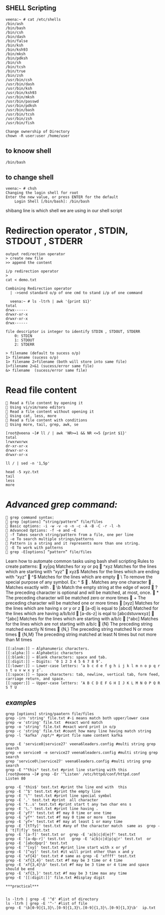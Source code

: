SHELL Scripting
----------------

	veena:~ # cat /etc/shells
	/bin/ash
	/bin/bash
	/bin/csh
	/bin/dash
	/bin/false
	/bin/ksh
	/bin/ksh93
	/bin/mksh
	/bin/pdksh
	/bin/sh
	/bin/tcsh
	/bin/true
	/bin/zsh
	/usr/bin/csh
	/usr/bin/dash
	/usr/bin/ksh
	/usr/bin/ksh93
	/usr/bin/mksh
	/usr/bin/passwd
	/usr/bin/pdksh
	/usr/bin/bash
	/usr/bin/tcsh
	/usr/bin/zsh
	/usr/bin/fish

	Change ownership of Directory 
	chown -R user:user /home/user

**to knoow shell**
-----------------

	/bin/bash

**to change shell**
-----------------
	veena:~ # chsh
	Changing the login shell for root
	Enter the new value, or press ENTER for the default
		Login Shell [/bin/bash]: /bin/bash


shibang line is which shell we are using in our shell script

Redirection operator , STDIN, STDOUT , STDERR
=============================================

	output redirection operator
	> create new file
	>> append the content 

	i/p redirection operator
	>
	cat < demo.txt

	Combining Redirection operator
	  | ->send standard o/p of one cmd to stand i/p of one command

	  veena:~ # ls -ltrh | awk '{print $1}'
	total
	drwx------
	drwxr-xr-x
	drwxr-xr-x
	drwx------

	file descriptor is integer to identify STDIN , STDOUT, STDERR
		0: STDIN
		1: STDOUT
		2: STDERR

	> filename (default to sucess o/p)
	1> filename (sucess o/p)
	1> filename 2>filename (both will store into same file)
	1>filename 2>&1 (sucess/error same file)
	&> filename  (sucess/error same file)

Read file content
==================
	 Read a file content by opening it
	 Using vi/vim/nano editors
	 Read a file content without opening it
	 Using cat, less, more
	 Read a file content with conditions
	 Using more, tail, grep, awk, se

	[root@veena ~]# ll / | awk 'NR>=1 && NR <=5 {print $1}'
	total
	lrwxrwxrwx
	dr-xr-xr-x
	drwxr-xr-x
	drwxr-xr-x

	ll / | sed -n '1,5p'

	head -5 xyz.txt
	tail
	less
	more


***Advanced grep command:***
======================
	 grep command syntax:
	 grep [options] “string/pattern” file/files
	 Basic options: -i -w -v -o -n -c -A -B -C -r -l -h
	 Advanced Options: -f -e and –E
	 -f Takes search string/pattern from a file, one per line
	 -e To search multiple strings/patterns
	 Pattern is a string and it represents more than one string.
	 -E To work with patterns
	 grep -E[options] “pattern” file/files

Learn how to automate common tasks using bash shell scripting
	Rules to create patterns:
	 xy|pq Matches for xy or pq
	 ^xyz Matches for the lines which are starting with “xyz”
	 xyz$ Matches for the lines which are ending with “xyz”
	 ^$ Matches for the lines which are empty
	 \ To remove the special purpose of any symbol. Ex: \^ \$
	 . Matches any one character
	 \. Matches exactly with .
	 \b Match the empty string at the edge of word
	 ? The preceding character is optional and will be matched, at most, once.
	 * The preceding character will be matched zero or more times
	 + The preceding character will be matched one or more times
	 [xyz] Matches for the lines which are having x or y or z
	 [a-d] is equal to [abcd] Matched for the lines which are having a/b/b/d
	 [a-ds-z] is eqal to [abcdstuvwxyz]
	 ^[abc] Matches for the lines which are starting with a/b/c
	 [^abc] Matches for the lines which are not starting with a/b/c
	 {N} The preceding string matched exactly N times
	 {N,} The preceding string matched N or more times
	 {N,M} The preceding string matched at least N times but not more than M times

	[[:alnum:]] – Alphanumeric characters.
	[[:alpha:]] – Alphabetic characters
	[[:blank:]] – Blank characters: space and tab.
	[[:digit:]] – Digits: ‘0 1 2 3 4 5 6 7 8 9’.
	[[:lower:]] – Lower-case letters: ‘a b c d e f g h i j k l m n o p q r s t u v w x y z’.
	[[:space:]] – Space characters: tab, newline, vertical tab, form feed, carriage return, and space.
	[[:upper:]] – Upper-case letters: ‘A B C D E F G H I J K L M N O P Q R S T U

***examples***
---------------
	grep [options] string/paatern file/files
	grep -irn 'string' file.txt #-i means match both upper/lower case
	grep -w 'string' file.txt  #exact word match
	grep -o 'string' file.txt #exact word print in o/p
	grep -c 'string' file.txt #count how many line having match string
	grep -l 'kafka' /opt/* #print file name content kafka

	grep -E 'service0|service27' veena6leaders.config #multi string grep search
	grep -e service0 -e service27 veena6leaders.config #multi string grep search
	grep 'service0\|service27' veena6leaders.config #multi string grep search
	grep -E "^this" test.txt #print line starting with this
	[root@veena ~]# grep -Er '^Listen' /etc/httpd/conf/httpd.conf
	Listen 80

	grep -E 'this$' test.txt #print the line end with  this 
	grep -E '^$' test.txt #print the empty line
	grep -E '\^' test.txt #print line special symbol
	grep -E '.' test.txt #print  all character
	grep -E 't..s' test.txt #print start t any two char ens s 
	grep -E '\.' test.txt #print line having .
	grep -E 'yf?' test.txt #f may 0 time or one time 
	grep -E 'yf*' test.txt #f may 0 time or more  time 
	grep -E 'yf+' test.txt #f may at least 1 or many time
	grep -E '[tTfy]' test.txt #any of the character match  same as  grep -E 't|T|f|y' test.txt
	grep -E '[a-f]' test.txt or  grep -E 'a|b|c|d|e|f' test.txt
	grep -E '[a-dp-r]' test.txt   grep -E 'a|b|c|d|p|q|r' test.txt  or  grep -E '[abcdpqr]' test.txt
	grep -E '^[xy]' test.txt #print line start with x or yf
	grep -E '[^xy]' test.txt #it will print other than x and y
	grep -E 'xf{4}' test.txt # same as grep -E 'xffff' test.txt 
	grep -E 'xf{3,4}' test.txt #f may be 3 time or 4 time
	grep -E 'xf{3,4}\b' test.txt #f may be 3 time or 4 time and space should be end
	grep -E 'xf{3,}' test.txt #f may be 3 time max any time 
	grep -E '[[:digit:]]' file.txt #display digit 

	***practical***


	ls -ltrh | grep -E '^d' #list of directory
	ls -ltrh | grep -E '^-' #list of file
	grep -E '\b[0-9]{1,3}\.[0-9]{1,3}\.[0-9]{1,3}\.[0-9]{1,3}\b'  ip.txt




